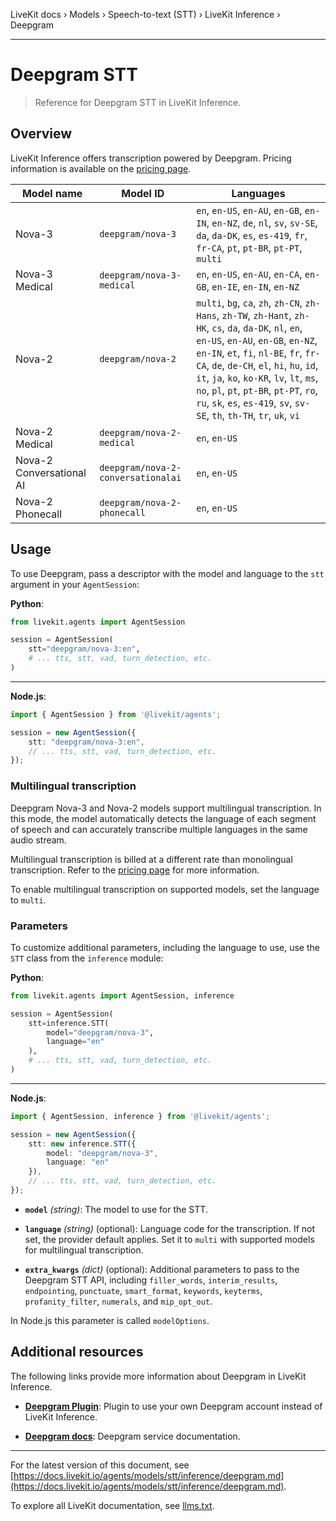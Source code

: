LiveKit docs › Models › Speech-to-text (STT) › LiveKit Inference › Deepgram

---

# Deepgram STT

> Reference for Deepgram STT in LiveKit Inference.

## Overview

LiveKit Inference offers transcription powered by Deepgram. Pricing information is available on the [pricing page](https://livekit.io/pricing/inference#stt).

| Model name | Model ID | Languages |
| -------- | -------- | --------- |
| Nova-3 | `deepgram/nova-3` | `en`, `en-US`, `en-AU`, `en-GB`, `en-IN`, `en-NZ`, `de`, `nl`, `sv`, `sv-SE`, `da`, `da-DK`, `es`, `es-419`, `fr`, `fr-CA`, `pt`, `pt-BR`, `pt-PT`, `multi` |
| Nova-3 Medical | `deepgram/nova-3-medical` | `en`, `en-US`, `en-AU`, `en-CA`, `en-GB`, `en-IE`, `en-IN`, `en-NZ` |
| Nova-2 | `deepgram/nova-2` | `multi`, `bg`, `ca`, `zh`, `zh-CN`, `zh-Hans`, `zh-TW`, `zh-Hant`, `zh-HK`, `cs`, `da`, `da-DK`, `nl`, `en`, `en-US`, `en-AU`, `en-GB`, `en-NZ`, `en-IN`, `et`, `fi`, `nl-BE`, `fr`, `fr-CA`, `de`, `de-CH`, `el`, `hi`, `hu`, `id`, `it`, `ja`, `ko`, `ko-KR`, `lv`, `lt`, `ms`, `no`, `pl`, `pt`, `pt-BR`, `pt-PT`, `ro`, `ru`, `sk`, `es`, `es-419`, `sv`, `sv-SE`, `th`, `th-TH`, `tr`, `uk`, `vi` |
| Nova-2 Medical | `deepgram/nova-2-medical` | `en`, `en-US` |
| Nova-2 Conversational AI | `deepgram/nova-2-conversationalai` | `en`, `en-US` |
| Nova-2 Phonecall | `deepgram/nova-2-phonecall` | `en`, `en-US` |

## Usage

To use Deepgram, pass a descriptor with the model and language to the `stt` argument in your `AgentSession`:

**Python**:

```python
from livekit.agents import AgentSession

session = AgentSession(
    stt="deepgram/nova-3:en",
    # ... tts, stt, vad, turn_detection, etc.
)

```

---

**Node.js**:

```typescript
import { AgentSession } from '@livekit/agents';

session = new AgentSession({
    stt: "deepgram/nova-3:en",
    // ... tts, stt, vad, turn_detection, etc.
});

```

### Multilingual transcription

Deepgram Nova-3 and Nova-2 models support multilingual transcription. In this mode, the model automatically detects the language of each segment of speech and can accurately transcribe multiple languages in the same audio stream.

Multilingual transcription is billed at a different rate than monolingual transcription. Refer to the [pricing page](https://livekit.io/pricing/inference#stt) for more information.

To enable multilingual transcription on supported models, set the language to `multi`.

### Parameters

To customize additional parameters, including the language to use, use the `STT` class from the `inference` module:

**Python**:

```python
from livekit.agents import AgentSession, inference

session = AgentSession(
    stt=inference.STT(
        model="deepgram/nova-3", 
        language="en"
    ),
    # ... tts, stt, vad, turn_detection, etc.
)

```

---

**Node.js**:

```typescript
import { AgentSession, inference } from '@livekit/agents';

session = new AgentSession({
    stt: new inference.STT({ 
        model: "deepgram/nova-3", 
        language: "en" 
    }),
    // ... tts, stt, vad, turn_detection, etc.
});

```

- **`model`** _(string)_: The model to use for the STT.

- **`language`** _(string)_ (optional): Language code for the transcription. If not set, the provider default applies. Set it to `multi` with supported models for multilingual transcription.

- **`extra_kwargs`** _(dict)_ (optional): Additional parameters to pass to the Deepgram STT API, including `filler_words`, `interim_results`, `endpointing`, `punctuate`, `smart_format`, `keywords`, `keyterms`, `profanity_filter`, `numerals`, and `mip_opt_out`.

In Node.js this parameter is called `modelOptions`.

## Additional resources

The following links provide more information about Deepgram in LiveKit Inference.

- **[Deepgram Plugin](https://docs.livekit.io/agents/models/stt/plugins/deepgram.md)**: Plugin to use your own Deepgram account instead of LiveKit Inference.

- **[Deepgram docs](https://developers.deepgram.com/docs)**: Deepgram service documentation.

---


For the latest version of this document, see [https://docs.livekit.io/agents/models/stt/inference/deepgram.md](https://docs.livekit.io/agents/models/stt/inference/deepgram.md).

To explore all LiveKit documentation, see [llms.txt](https://docs.livekit.io/llms.txt).